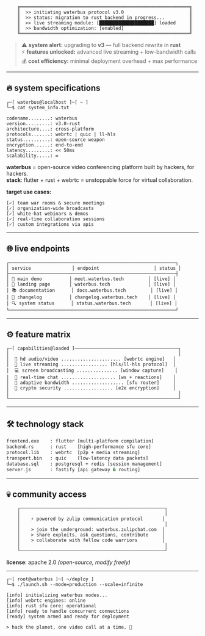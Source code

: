 
```
    ╔══════════════════════════════════════════════════════════════╗
    ║  >> initiating waterbus protocol v3.0                        ║
    ║  >> status: migration to rust backend in progress...         ║  
    ║  >> live streaming module: [████████████████████] loaded     ║
    ║  >> bandwidth optimization: [enabled]                        ║
    ╚══════════════════════════════════════════════════════════════╝
```

> ⚠️ **system alert:** upgrading to **v3** — full backend rewrite in **rust**  
> ⚡ **features unlocked:** advanced live streaming + low-bandwidth calls  
> 💰 **cost efficiency:** minimal deployment overhead + max performance

---

## 🔥 system specifications

```
┌─[ waterbus@localhost ]─[ ~ ]
└─$ cat system_info.txt

codename........: waterbus
version.........: v3.0-rust
architecture....: cross-platform
protocols.......: webrtc | quic | ll-hls
status..........: open-source weapon
encryption......: end-to-end
latency.........: << 50ms
scalability.....: ∞
```

**waterbus** = open-source video conferencing platform built by hackers, for hackers.  
**stack**: flutter + rust + webrtc = unstoppable force for virtual collaboration.

**target use cases:**
```
[✓] team war rooms & secure meetings
[✓] organization-wide broadcasts  
[✓] white-hat webinars & demos
[✓] real-time collaboration sessions
[✓] custom integrations via apis
```

---

## 🌐 live endpoints

```
┌─────────────────────────────────────────────────────────────┐
│ service               │ endpoint                    │ status │
├─────────────────────────────────────────────────────────────┤
│ 🎯 main demo          │ meet.waterbus.tech         │ [live] │
│ 📡 landing page       │ waterbus.tech              │ [live] │  
│ 📚 documentation      │ docs.waterbus.tech         │ [live] │
│ 📝 changelog          │ changelog.waterbus.tech    │ [live] │
│ 🔍 system status      │ status.waterbus.tech       │ [live] │
└─────────────────────────────────────────────────────────────┘
```

---

## ⚙️ feature matrix

```
┌─[ capabilities@loaded ]──────────────────────────────────────┐
│                                                              │
│  🎥 hd audio/video ...................... [webrtc engine]   │
│  📡 live streaming ................. [hls/ll-hls protocol]  │  
│  💻 screen broadcasting ............... [window capture]    │
│  💬 real-time chat .................... [ws + reactions]    │
│  🔧 adaptive bandwidth ................... [sfu router]     │
│  🔐 crypto security .................. [e2e encryption]     │
│                                                              │
└──────────────────────────────────────────────────────────────┘
```

---

## 🛠️ technology stack

```bash
frontend.exe    : flutter [multi-platform compilation]
backend.rs      : rust    [high-performance sfu core]  
protocol.lib    : webrtc  [p2p + media streaming]
transport.bin   : quic    [low-latency data packets]
database.sql    : postgresql + redis [session management]
server.js       : fastify [api gateway & routing]
```

---

## 💀 community access

```
    ╭─────────────────────────────────────────────────────╮
    │                                                     │
    │    ⚡ powered by zulip communication protocol       │
    │                                                     │ 
    │    > join the underground: waterbus.zulipchat.com  │
    │    > share exploits, ask questions, contribute     │
    │    > collaborate with fellow code warriors         │
    │                                                     │
    ╰─────────────────────────────────────────────────────╯
```

**license**: apache 2.0 *(open-source, modify freely)*

---

```
┌─[ root@waterbus ]─[ ~/deploy ]
└─$ ./launch.sh --mode=production --scale=infinite

[info] initializing waterbus nodes...
[info] webrtc engines: online
[info] rust sfu core: operational  
[info] ready to handle concurrent connections
[ready] system armed and ready for deployment

> hack the planet, one video call at a time. 🚀
```
